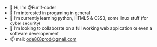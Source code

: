 - 👋 Hi, I’m @Furtif-coder
- 👀 I’m interested in progaming in general
- 🌱 I’m currently learning python, HTML5 & CSS3, some linux stuff (for cyber security)
- 💞️ I’m looking to collaborate on a full working web application or even a software devellopement
- 📫 mail: ode808prod@gmail.com

<!---
Furtif-coder/Furtif-coder is a ✨ special ✨ repository because its `README.md` (this file) appears on your GitHub profile.
You can click the Preview link to take a look at your changes.
--->
